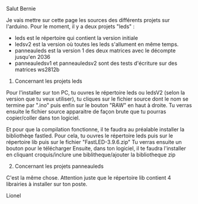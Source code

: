 Salut Bernie

Je vais mettre sur cette page les sources des différents projets sur l'arduino.
Pour le moment, il y a deux projets "leds" : 
* leds est le répertoire qui contient la version initiale
* ledsv2 est la version où toutes les leds s'allument en même temps.
* panneauleds est la version 1 des deux matrices avec le décompte jusqu'en 2036
* panneauledsv1 et panneauledsv2 sont des tests d'écriture sur des matrices  ws2812b

1. Concernant les projets leds

Pour l'installer sur ton PC, tu ouvres le répertoire leds ou ledsV2 (selon la version que tu veux utiliser), tu cliques sur le fichier source dont le nom se termine par ".ino" puis enfin sur le bouton "RAW" en haut à droite.
Tu verras ensuite le fichier source apparaitre de façon brute que tu pourras copier/coller dans ton logiciel.

Et pour que la compilation fonctionne, il te faudra au préalable installer la bibliothèqe fastled.
Pour cela, tu ouvres le répertoire leds puis sur le répertoire lib puis sur le fichier "FastLED-3.9.6.zip" 
Tu verras ensuite un bouton pour le télécharger
Ensuite, dans ton logiciel, il te faudra l'installer en cliquant croquis/inclure une biblitheque/ajouter la bibliotheque zip


2. Concernant les projets panneauleds

C'est la même chose.
Attention juste que le répertoire lib contient 4 librairies à installer sur ton poste.


Lionel

